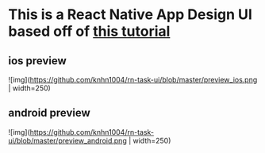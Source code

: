 # This is a React Native App Design UI based off of [this tutorial](https://www.youtube.com/watch?v=MQOecLBV6Is)

## ios preview

![img](<https://github.com/knhn1004/rn-task-ui/blob/master/preview_ios.png> | width=250)

## android preview

![img](<https://github.com/knhn1004/rn-task-ui/blob/master/preview_android.png> | width=250)

